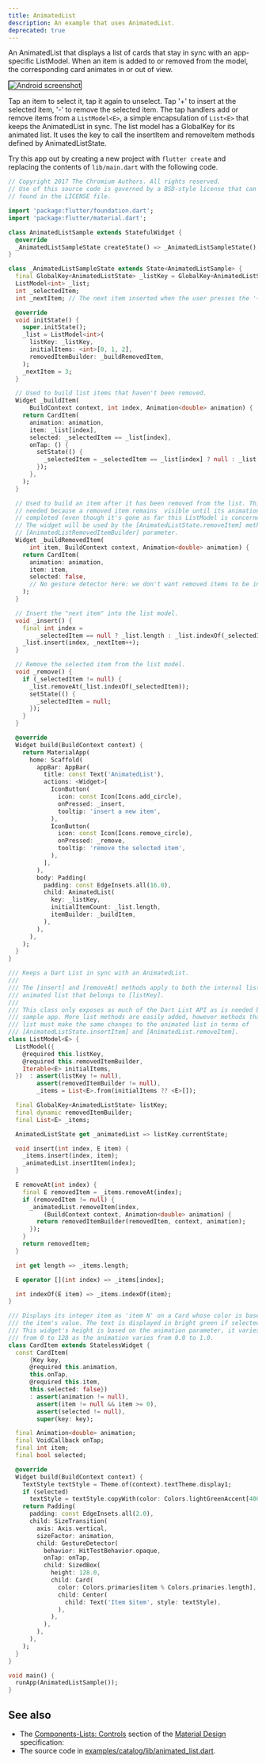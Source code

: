 ```yaml
---
title: AnimatedList
description: An example that uses AnimatedList.
deprecated: true
---
```


An AnimatedList that displays a list of cards that stay in sync
with an app-specific ListModel. When an item is added to or removed
from the model, the corresponding card animates in or out of view.

<p>
  <div class="container-fluid">
    <div class="row">
      <div class="col-lg-4">
        <div class="panel">
          <div class="panel-body">
            <img style="border:1px solid #000000" src="https://storage.googleapis.com/flutter-catalog/cb4a54db8fb3726bf4293b9cc5cb12ce16883803/animated_list_small.png" alt="Android screenshot" class="img-fluid">
          </div>
          <!-- <div class="panel-footer">
            Android screenshot
          </div> -->
        </div>
      </div>
    </div>
  </div>
</p>

Tap an item to select it, tap it again to unselect. Tap '+' to insert at the
selected item, '-' to remove the selected item. The tap handlers add or
remove items from a `ListModel<E>`, a simple encapsulation of `List<E>`
that keeps the AnimatedList in sync. The list model has a GlobalKey for
its animated list. It uses the key to call the insertItem and removeItem
methods defined by AnimatedListState.

Try this app out by creating a new project with `flutter create`
and replacing the contents of `lib/main.dart` with the following code.

```dart
// Copyright 2017 The Chromium Authors. All rights reserved.
// Use of this source code is governed by a BSD-style license that can be
// found in the LICENSE file.

import 'package:flutter/foundation.dart';
import 'package:flutter/material.dart';

class AnimatedListSample extends StatefulWidget {
  @override
  _AnimatedListSampleState createState() => _AnimatedListSampleState();
}

class _AnimatedListSampleState extends State<AnimatedListSample> {
  final GlobalKey<AnimatedListState> _listKey = GlobalKey<AnimatedListState>();
  ListModel<int> _list;
  int _selectedItem;
  int _nextItem; // The next item inserted when the user presses the '+' button.

  @override
  void initState() {
    super.initState();
    _list = ListModel<int>(
      listKey: _listKey,
      initialItems: <int>[0, 1, 2],
      removedItemBuilder: _buildRemovedItem,
    );
    _nextItem = 3;
  }

  // Used to build list items that haven't been removed.
  Widget _buildItem(
      BuildContext context, int index, Animation<double> animation) {
    return CardItem(
      animation: animation,
      item: _list[index],
      selected: _selectedItem == _list[index],
      onTap: () {
        setState(() {
          _selectedItem = _selectedItem == _list[index] ? null : _list[index];
        });
      },
    );
  }

  // Used to build an item after it has been removed from the list. This method is
  // needed because a removed item remains  visible until its animation has
  // completed (even though it's gone as far this ListModel is concerned).
  // The widget will be used by the [AnimatedListState.removeItem] method's
  // [AnimatedListRemovedItemBuilder] parameter.
  Widget _buildRemovedItem(
      int item, BuildContext context, Animation<double> animation) {
    return CardItem(
      animation: animation,
      item: item,
      selected: false,
      // No gesture detector here: we don't want removed items to be interactive.
    );
  }

  // Insert the "next item" into the list model.
  void _insert() {
    final int index =
        _selectedItem == null ? _list.length : _list.indexOf(_selectedItem);
    _list.insert(index, _nextItem++);
  }

  // Remove the selected item from the list model.
  void _remove() {
    if (_selectedItem != null) {
      _list.removeAt(_list.indexOf(_selectedItem));
      setState(() {
        _selectedItem = null;
      });
    }
  }

  @override
  Widget build(BuildContext context) {
    return MaterialApp(
      home: Scaffold(
        appBar: AppBar(
          title: const Text('AnimatedList'),
          actions: <Widget>[
            IconButton(
              icon: const Icon(Icons.add_circle),
              onPressed: _insert,
              tooltip: 'insert a new item',
            ),
            IconButton(
              icon: const Icon(Icons.remove_circle),
              onPressed: _remove,
              tooltip: 'remove the selected item',
            ),
          ],
        ),
        body: Padding(
          padding: const EdgeInsets.all(16.0),
          child: AnimatedList(
            key: _listKey,
            initialItemCount: _list.length,
            itemBuilder: _buildItem,
          ),
        ),
      ),
    );
  }
}

/// Keeps a Dart List in sync with an AnimatedList.
///
/// The [insert] and [removeAt] methods apply to both the internal list and the
/// animated list that belongs to [listKey].
///
/// This class only exposes as much of the Dart List API as is needed by the
/// sample app. More list methods are easily added, however methods that mutate the
/// list must make the same changes to the animated list in terms of
/// [AnimatedListState.insertItem] and [AnimatedList.removeItem].
class ListModel<E> {
  ListModel({
    @required this.listKey,
    @required this.removedItemBuilder,
    Iterable<E> initialItems,
  })  : assert(listKey != null),
        assert(removedItemBuilder != null),
        _items = List<E>.from(initialItems ?? <E>[]);

  final GlobalKey<AnimatedListState> listKey;
  final dynamic removedItemBuilder;
  final List<E> _items;

  AnimatedListState get _animatedList => listKey.currentState;

  void insert(int index, E item) {
    _items.insert(index, item);
    _animatedList.insertItem(index);
  }

  E removeAt(int index) {
    final E removedItem = _items.removeAt(index);
    if (removedItem != null) {
      _animatedList.removeItem(index,
          (BuildContext context, Animation<double> animation) {
        return removedItemBuilder(removedItem, context, animation);
      });
    }
    return removedItem;
  }

  int get length => _items.length;

  E operator [](int index) => _items[index];

  int indexOf(E item) => _items.indexOf(item);
}

/// Displays its integer item as 'item N' on a Card whose color is based on
/// the item's value. The text is displayed in bright green if selected is true.
/// This widget's height is based on the animation parameter, it varies
/// from 0 to 128 as the animation varies from 0.0 to 1.0.
class CardItem extends StatelessWidget {
  const CardItem(
      {Key key,
      @required this.animation,
      this.onTap,
      @required this.item,
      this.selected: false})
      : assert(animation != null),
        assert(item != null && item >= 0),
        assert(selected != null),
        super(key: key);

  final Animation<double> animation;
  final VoidCallback onTap;
  final int item;
  final bool selected;

  @override
  Widget build(BuildContext context) {
    TextStyle textStyle = Theme.of(context).textTheme.display1;
    if (selected)
      textStyle = textStyle.copyWith(color: Colors.lightGreenAccent[400]);
    return Padding(
      padding: const EdgeInsets.all(2.0),
      child: SizeTransition(
        axis: Axis.vertical,
        sizeFactor: animation,
        child: GestureDetector(
          behavior: HitTestBehavior.opaque,
          onTap: onTap,
          child: SizedBox(
            height: 128.0,
            child: Card(
              color: Colors.primaries[item % Colors.primaries.length],
              child: Center(
                child: Text('Item $item', style: textStyle),
              ),
            ),
          ),
        ),
      ),
    );
  }
}

void main() {
  runApp(AnimatedListSample());
}
```

## See also

* The
  [Components-Lists: Controls](https://material.io/guidelines/components/lists-controls.html#)
  section of the [Material Design](https://material.io) specification:
* The source code in
  [examples/catalog/lib/animated_list.dart](https://raw.githubusercontent.com/flutter/flutter/master/examples/catalog/lib/animated_list.dart).
